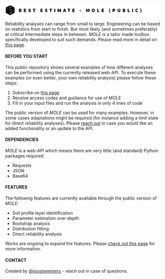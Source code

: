 ![Example screenshot](./header.png)

Reliability analyses can range from small to large. Engineering can be based on statistics from start to finish.
But most likely (and sometimes preferably) at critical intermediate steps in between. *MOLE* is a tailor made toolbox specifically developed to suit such demands. Please read more in detail on [this page](https://bestestimate.nl).

#### BEFORE YOU START
This public repository shows several examples of how different analyses can be performed using the currently released web-API. To execute these examples (or even better, your own reliability analysis) please follow these steps:

1. Subscribe on [this page](https://bestestimate.nl/menu_mole.html)
2. Receive access codes and guidance for use of MOLE
3. Fill in your input files and run the analysis in only 4 lines of code

The public version of *MOLE* can be used for many examples. However, in some cases adaptations might be required (for instance adding a limit state for direct reliability analyses). Please [reach out](https://bestestimate.nl/menu_reach_out.html) in case you would like an added functionality or an update to the API.

#### DEPENDENCIES
*MOLE* is a web-API which means there are very little (and standard) Python packages required:
* Requests
* JSON
* Base64

#### FEATURES
The following features are currently available through the public version of *MOLE*:
* Soil profile layer identification
* Parameter estimation over depth
* Bootstrap analysis
* Distribution fitting
* Direct reliability analysis

Works are ongoing to expand the features. Please [check out this page](https://bestestimate.nl/ex_to_be_developed.html) for more information.

#### CONTACT
Created by [@joostremmers](https://joostremmers.nl/menu_reach_out.html) - reach out in case of questions.

